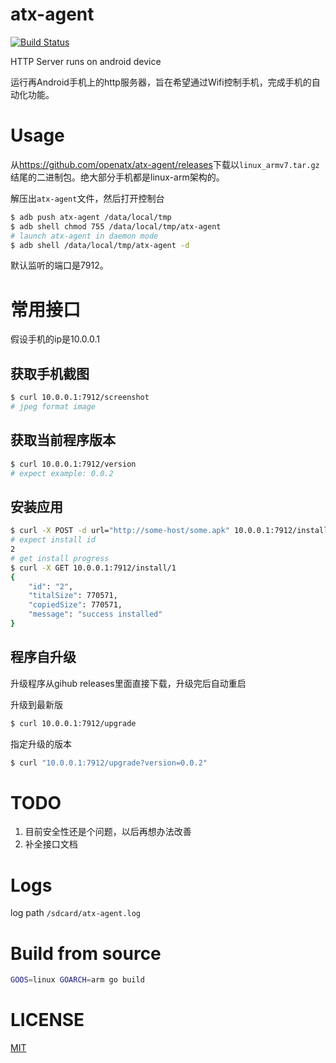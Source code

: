 # atx-agent
[![Build Status](https://travis-ci.org/openatx/atx-agent.svg?branch=master)](https://travis-ci.org/openatx/atx-agent)

HTTP Server runs on android device

运行再Android手机上的http服务器，旨在希望通过Wifi控制手机，完成手机的自动化功能。

# Usage
从<https://github.com/openatx/atx-agent/releases>下载以`linux_armv7.tar.gz`结尾的二进制包。绝大部分手机都是linux-arm架构的。

解压出`atx-agent`文件，然后打开控制台
```bash
$ adb push atx-agent /data/local/tmp
$ adb shell chmod 755 /data/local/tmp/atx-agent
# launch atx-agent in daemon mode
$ adb shell /data/local/tmp/atx-agent -d
```

默认监听的端口是7912。

# 常用接口
假设手机的ip是10.0.0.1

## 获取手机截图
```bash
$ curl 10.0.0.1:7912/screenshot
# jpeg format image
```

## 获取当前程序版本
```bash
$ curl 10.0.0.1:7912/version
# expect example: 0.0.2
```

## 安装应用
```bash
$ curl -X POST -d url="http://some-host/some.apk" 10.0.0.1:7912/install
# expect install id
2
# get install progress
$ curl -X GET 10.0.0.1:7912/install/1
{
    "id": "2",
    "titalSize": 770571,
    "copiedSize": 770571,
    "message": "success installed"
}
```

## 程序自升级
升级程序从gihub releases里面直接下载，升级完后自动重启

升级到最新版

```bash
$ curl 10.0.0.1:7912/upgrade
```

指定升级的版本

```bash
$ curl "10.0.0.1:7912/upgrade?version=0.0.2"
```

# TODO
1. 目前安全性还是个问题，以后再想办法改善
2. 补全接口文档

# Logs
log path `/sdcard/atx-agent.log`

# Build from source
```bash
GOOS=linux GOARCH=arm go build
```

# LICENSE
[MIT](LICENSE)